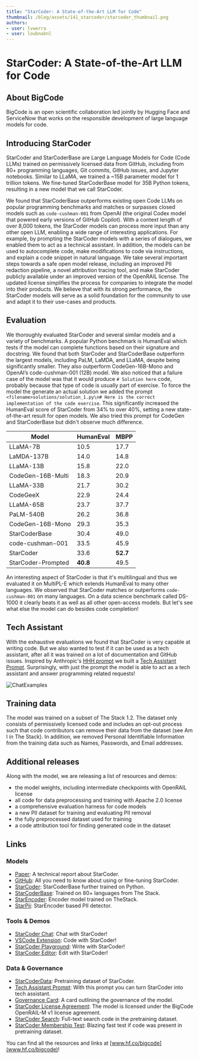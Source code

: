 ```yaml
---
title: "StarCoder: A State-of-the-Art LLM for Code" 
thumbnail: /blog/assets/141_starcoder/starcoder_thumbnail.png
authors:
- user: lvwerra
- user: loubnabnl
---
```


# StarCoder: A State-of-the-Art LLM for Code

<!-- {blog_metadata} -->
<!-- {authors} -->

## About BigCode

BigCode is an open scientific collaboration led jointly by Hugging Face and ServiceNow that works on the responsible development of large language models for code.

## Introducing StarCoder

StarCoder and StarCoderBase are Large Language Models for Code (Code LLMs) trained on permissively licensed data from GitHub, including from 80+ programming languages, Git commits, GitHub issues, and Jupyter notebooks. Similar to LLaMA, we trained a ~15B parameter model for 1 trillion tokens. We fine-tuned StarCoderBase model for 35B Python tokens, resulting in a new model that we call StarCoder.  

We found that StarCoderBase outperforms existing open Code LLMs on popular programming benchmarks and matches or surpasses closed models such as `code-cushman-001` from OpenAI (the original Codex model that powered early versions of GitHub Copilot). With a context length of over 8,000 tokens, the StarCoder models can process more input than any other open LLM, enabling a wide range of interesting applications. For example, by prompting the StarCoder models with a series of dialogues, we enabled them to act as a technical assistant. In addition, the models can be used to autocomplete code, make modifications to code via instructions, and explain a code snippet in natural language. 
We take several important steps towards a safe open model release, including an improved PII redaction pipeline, a novel attribution tracing tool, and make StarCoder publicly available
under an improved version of the OpenRAIL license. The updated license simplifies the process for companies to integrate the model into their products. We believe that with its strong performance, the StarCoder models will serve as a solid foundation for the community to use and adapt it to their use-cases and products. 

## Evaluation

We thoroughly evaluated StarCoder and several similar models and a variety of benchmarks. A popular Python benchmark is HumanEval which tests if the model can complete functions based on their signature and docstring. We found that both StarCoder and StarCoderBase outperform the largest models, including PaLM, LaMDA, and LLaMA, despite being significantly smaller. They also outperform CodeGen-16B-Mono and OpenAI’s code-cushman-001 (12B) model. We also noticed that a failure case of the model was that it would produce `# Solution here` code, probably because that type of code is usually part of exercise. To force the model the generate an actual solution we added the prompt `<filename>solutions/solution_1.py\n# Here is the correct implementation of the code exercise`. This significantly increased the HumanEval score of StarCoder from 34% to over 40%, setting a new state-of-the-art result for open models. We also tried this prompt for CodeGen and StarCoderBase but didn't observe much difference.

| **Model**          | **HumanEval** | **MBPP** |
|--------------------|--------------|----------|
| LLaMA-7B           | 10.5         | 17.7     |
| LaMDA-137B         | 14.0         | 14.8     |
| LLaMA-13B          | 15.8         | 22.0     |
| CodeGen-16B-Multi  | 18.3         | 20.9     |
| LLaMA-33B          | 21.7         | 30.2     |
| CodeGeeX           | 22.9         | 24.4     |
| LLaMA-65B          | 23.7         | 37.7     |
| PaLM-540B          | 26.2         | 36.8     |
| CodeGen-16B-Mono   | 29.3         | 35.3     |
| StarCoderBase      | 30.4         | 49.0     |
| code-cushman-001   | 33.5         | 45.9     |
| StarCoder          | 33.6         | **52.7** |
| StarCoder-Prompted | **40.8**     | 49.5     |

An interesting aspect of StarCoder is that it's multilingual and thus we evaluated it on MultiPL-E which extends HumanEval to many other languages. We observed that StarCoder matches or outperforms `code-cushman-001` on many languages. On a data science benchmark called DS-1000 it clearly beats it as well as all other open-access models. But let's see what else the model can do besides code completion!

## Tech Assistant

With the exhaustive evaluations we found that StarCoder is very capable at writing code. But we also wanted to test if it can be used as a tech assistant, after all it was trained on a lot of documentation and GitHub issues. Inspired by Anthropic's [HHH prompt](https://gist.github.com/jareddk/2509330f8ef3d787fc5aaac67aab5f11#file-hhh_prompt-txt) we built a [Tech Assistant Prompt](https://huggingface.co/datasets/bigcode/ta-prompt). Surprisingly, with just the prompt the model is able to act as a tech assistant and answer programming related requests!

![ChatExamples](https://huggingface.co/datasets/bigcode/admin/resolve/main/StarCoderChatExamples.png)

## Training data

The model was trained on a subset of The Stack 1.2. The dataset only consists of permissively licensed code and includes an opt-out process such that code contributors can remove their data from the dataset (see Am I in The Stack). In addition, we removed Personal Identifiable Information from the training data such as Names, Passwords, and Email addresses.

## Additional releases
Along with the model, we are releasing a list of resources and demos:
- the model weights, including intermediate checkpoints with OpenRAIL license
- all code for data preprocessing and training with Apache 2.0 license
- a comprehensive evaluation harness for code models
- a new PII dataset for training and evaluating PII removal
- the fully preprocessed dataset used for training
- a code attribution tool for finding generated code in the dataset

## Links

### Models
- [Paper](): A technical report about StarCoder.
- [GitHub](https://github.com/bigcode-project/starcoder/tree/main): All you need to know about using or fine-tuning StarCoder.
- [StarCoder](https://huggingface.co/bigcode/starcoder): StarCoderBase further trained on Python.
- [StarCoderBase](https://huggingface.co/bigcode/starcoderbase): Trained on 80+ languages from The Stack.
- [StarEncoder](https://huggingface.co/bigcode/starencoder): Encoder model trained on TheStack.
- [StarPii](https://huggingface.co/bigcode/starpii): StarEncoder based PII detector.

### Tools & Demos
- [StarCoder Chat](https://hf.co/chat/starcoder): Chat with StarCoder!
- [VSCode Extension](https://marketplace.visualstudio.com/items?itemName=HuggingFace.huggingface-vscode): Code with StarCoder!
- [StarCoder Playground](https://huggingface.co/spaces/bigcode/bigcode-playground): Write with StarCoder!
- [StarCoder Editor](https://huggingface.co/spaces/bigcode/bigcode-playground): Edit with StarCoder!

### Data & Governance
- [StarCoderData](https://huggingface.co/datasets/bigcode/starcoderdata): Pretraining dataset of StarCoder.
- [Tech Assistant Prompt](https://huggingface.co/datasets/bigcode/ta-prompt): With this prompt you can turn StarCoder into tech assistant.
- [Governance Card](): A card outlining the governance of the model.
- [StarCoder License Agreement](https://huggingface.co/spaces/bigcode/bigcode-model-license-agreement): The model is licensed under the BigCode OpenRAIL-M v1 license agreement.
- [StarCoder Search](https://huggingface.co/spaces/bigcode/search): Full-text search code in the pretraining dataset.
- [StarCoder Membership Test](stack.dataportraits.org): Blazing fast test if code was present in pretraining dataset.



You can find all the resources and links at [www.hf.co/bigcode](www.hf.co/bigcode)!

